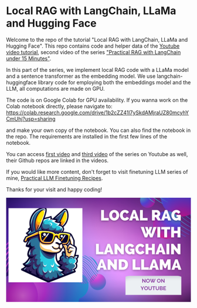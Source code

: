 # Local RAG with LangChain, LLaMa and Hugging Face


Welcome to the repo of the tutorial "Local RAG with LangChain, LLaMa and Hugging Face". This repo contains code and helper data of the [Youtube video tutorial](https://www.youtube.com/watch?v=46kWu6mC63s&list=PLJTHlIwB8VcpfpENOx86IHzLYyeG1nm9H&index=3), second video of the series ["Practical RAG with LangChain under 15 Minutes"](https://www.youtube.com/playlist?list=PLJTHlIwB8VcpfpENOx86IHzLYyeG1nm9H).

In this part of the series, we implement local RAG code with a LLaMa model and a sentence transformer as the embedding model. We use langchain-huggingface library code for employing both the embeddings model and the LLM, all computations are made on GPU.

The code is on Google Colab for GPU availability. If you wanna work on the Colab notebook directly, please navigate to:
https://colab.research.google.com/drive/1b2cZZ41l7ySkdAMjraUZ80mcyhYCmUhj?usp=sharing

and make your own copy of the notebook. You can also find the notebook in the repo.
The requirements are installed in the first few lines of the notebook.

You can access [first video](https://www.youtube.com/watch?v=46kWu6mC63s&list=PLJTHlIwB8VcpfpENOx86IHzLYyeG1nm9H&index=3) and [third video](https://www.youtube.com/watch?v=zc0CxVV-4-g&list=PLJTHlIwB8VcpfpENOx86IHzLYyeG1nm9H&index=5) of the series on Youtube as well, their Github repos are linked in the videos.

If you would like more content, don't forget to visit finetuning LLM series of mine, [Practical LLM Finetuning Recipes](https://github.com/DuyguA/YT-Practical-LLM-Recipes).

Thanks for your visit and happy coding!


![](repo-images/local-rag-llama.png)




